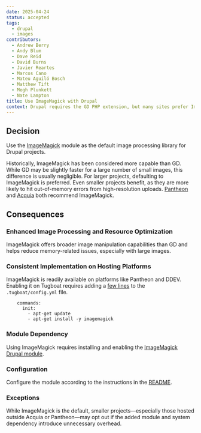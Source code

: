 ```yaml
---
date: 2025-04-24
status: accepted
tags:
  - drupal
  - images
contributors:
  - Andrew Berry
  - Andy Blum
  - Dave Reid
  - David Burns
  - Javier Reartes
  - Marcos Cano
  - Mateu Aguiló Bosch
  - Matthew Tift
  - Megh Plunkett
  - Nate Lampton
title: Use ImageMagick with Drupal
context: Drupal requires the GD PHP extension, but many sites prefer ImageMagick for better performance, flexibility, and reliability. This choice affects image features, speed, and deployment in various hosting environments.
---
```


## Decision

Use the [ImageMagick](https://www.drupal.org/project/imagemagick) module as the default image processing library for Drupal projects.

Historically, ImageMagick has been considered more capable than GD. While GD may be slightly faster for a large number of small images, this difference is usually negligible. For larger projects, defaulting to ImageMagick is preferred. Even smaller projects benefit, as they are more likely to hit out-of-memory errors from high-resolution uploads. [Pantheon](https://docs.pantheon.io/external-libraries#imagemagick) and [Acquia](https://acquia.my.site.com/s/article/360005255734-Scoping-the-impact-of-image-processing) both recommend ImageMagick.

## Consequences

### Enhanced Image Processing and Resource Optimization

ImageMagick offers broader image manipulation capabilities than GD and helps reduce memory-related issues, especially with large images.

### Consistent Implementation on Hosting Platforms

ImageMagick is readily available on platforms like Pantheon and DDEV. Enabling it on Tugboat requires adding a [few lines](https://docs.tugboatqa.com/starter-configs/tutorials/pantheon/) to the `.tugboat/config.yml` file.

```
    commands:
      init:
        - apt-get update
        - apt-get install -y imagemagick
```

### Module Dependency

Using ImageMagick requires installing and enabling the [ImageMagick Drupal module](https://www.drupal.org/project/imagemagick). 

### Configuration

Configure the module according to the instructions in the [README](https://git.drupalcode.org/project/imagemagick/-/blob/4.0.x/README.md#configuration).

### Exceptions

While ImageMagick is the default, smaller projects—especially those hosted outside Acquia or Pantheon—may opt out if the added module and system dependency introduce unnecessary overhead.
